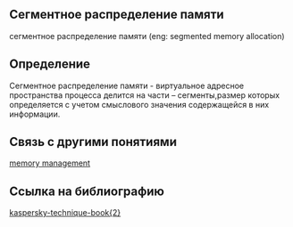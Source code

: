 ## Сегментное распределение памяти
сегментное распределение памяти (eng: segmented memory allocation) 

## Определение
Сегментное распределение памяти - виртуальное адресное пространства процесса делится на части – сегменты,размер которых определяется с учетом смыслового значения содержащейся в них информации. 
## Связь с другими понятиями

[memory management](https://github.com/vernikkkkkkkkkkkkkkkkkkk/concept/tree/main/virtual%20machines/memory%20management)

## Cсылка на библиографию

[kaspersky-technique-book{2}](https://github.com/vernikkkkkkkkkkkkkkkkkkk/concept/blob/main/bibliography/memory%20management/kaspersky-technique-book%7B2%7D.md)
